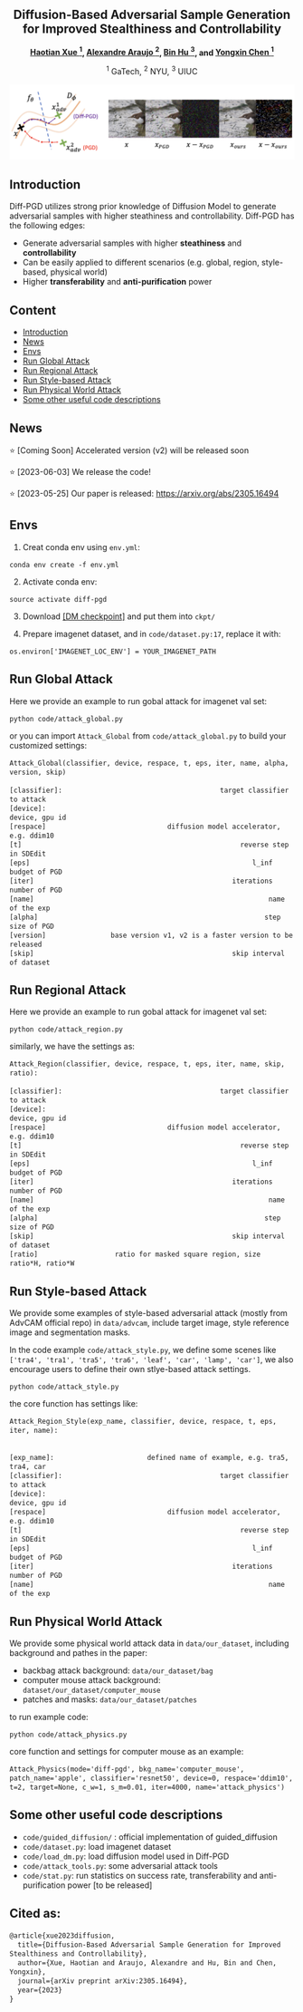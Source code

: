 <div align="center">

<h2>Diffusion-Based Adversarial Sample Generation for Improved Stealthiness and Controllability</h2>

**[Haotian Xue <sup>1](https://xavihart.github.io/), [Alexandre Araujo <sup>2](https://www.alexandrearaujo.com/), [Bin Hu <sup>3](https://binhu7.github.io/), and [Yongxin Chen <sup>1](https://yongxin.ae.gatech.edu/)**


<sup>1</sup> GaTech, <sup>2</sup> NYU, <sup>3</sup> UIUC

</div>


![](figures/pull_figures.png)

## Introduction

Diff-PGD utilizes strong prior knowledge of Diffusion Model to generate adversarial samples with higher steathiness and controllability. Diff-PGD has the following edges:
- Generate adversarial samples with higher **steathiness** and **controllability** 
- Can be easily applied to different scenarios (e.g. global, region, style-based, physical world)
- Higher **transferability** and **anti-purification** power



## Content
- [Introduction](#introduction)
- [News](#news-)
- [Envs](#envs)
- [Run Global Attack](#run-global-attack)
- [Run Regional Attack](#run-regional-attack)
- [Run Style-based Attack](#run-style-based-attack)
- [Run Physical World Attack](#run-physical-world-attack)
- [Some other useful code descriptions](#some-other-useful-code-descriptions)


## News

:star: [Coming Soon] Accelerated version (v2) will be released soon

:star: [2023-06-03] We release the code!

:star: [2023-05-25] Our paper is released:  https://arxiv.org/abs/2305.16494




## Envs

1. Creat conda env using `env.yml`:
```
conda env create -f env.yml
```
2. Activate conda env:
```
source activate diff-pgd
```
3. Download [[DM checkpoint]](https://openaipublic.blob.core.windows.net/diffusion/jul-2021/256x256_diffusion_uncond.pt) and put them into `ckpt/`


4. Prepare imagenet dataset, and in `code/dataset.py:17`, replace it with:
```
os.environ['IMAGENET_LOC_ENV'] = YOUR_IMAGENET_PATH
```

## Run Global Attack

Here we provide an example to run gobal attack for imagenet val set:

```
python code/attack_global.py
```

or you can import `Attack_Global` from `code/attack_global.py` to build your customized settings:

```
Attack_Global(classifier, device, respace, t, eps, iter, name, alpha, version, skip)

[classifier]:                                       target classifier to attack
[device]:                                                        device, gpu id
[respace]                              diffusion model accelerator, e.g. ddim10
[t]                                                      reverse step in SDEdit
[eps]                                                       l_inf budget of PGD
[iter]                                                 iterations number of PGD
[name]                                                          name of the exp
[alpha]                                                        step size of PGD
[version]                base version v1, v2 is a faster version to be released 
[skip]                                                 skip interval of dataset
``` 



## Run Regional Attack


Here we provide an example to run gobal attack for imagenet val set:

```
python code/attack_region.py
```

similarly, we have the settings as:

```
Attack_Region(classifier, device, respace, t, eps, iter, name, skip, ratio):

[classifier]:                                       target classifier to attack
[device]:                                                        device, gpu id
[respace]                              diffusion model accelerator, e.g. ddim10
[t]                                                      reverse step in SDEdit
[eps]                                                       l_inf budget of PGD
[iter]                                                 iterations number of PGD
[name]                                                          name of the exp
[alpha]                                                        step size of PGD
[skip]                                                 skip interval of dataset
[ratio]                   ratio for masked square region, size ratio*H, ratio*W
```




## Run Style-based Attack


We provide some examples of style-based adversarial attack (mostly from AdvCAM official repo) in `data/advcam`, include target image, style reference image and segmentation masks.

In the code example `code/attack_style.py`, we define some scenes like `['tra4', 'tra1', 'tra5', 'tra6', 'leaf', 'car', 'lamp', 'car']`, we also encourage users to define their own stlye-based attack settings.

```
python code/attack_style.py
```

the core function has settings like:

```
Attack_Region_Style(exp_name, classifier, device, respace, t, eps, iter, name):


[exp_name]:                       defined name of example, e.g. tra5, tra4, car
[classifier]:                                       target classifier to attack
[device]:                                                        device, gpu id
[respace]                              diffusion model accelerator, e.g. ddim10
[t]                                                      reverse step in SDEdit
[eps]                                                       l_inf budget of PGD
[iter]                                                 iterations number of PGD
[name]                                                          name of the exp
```

## Run Physical World Attack

We provide some physical world attack data in `data/our_dataset`, including background and pathes in the paper:

- backbag attack background: `data/our_dataset/bag`
- computer mouse attack background: `dataset/our_dataset/computer_mouse`
- patches and masks: `data/our_dataset/patches`

to run example code:

```
python code/attack_physics.py
```

core function and settings for computer mouse as an example:
```
Attack_Physics(mode='diff-pgd', bkg_name='computer_mouse', patch_name='apple', classifier='resnet50', device=0, respace='ddim10', t=2, target=None, c_w=1, s_m=0.01, iter=4000, name='attack_physics')
```


## Some other useful code descriptions

- `code/guided_diffusion/` : official implementation of guided_diffusion
-  `code/dataset.py`: load imagenet dataset
-  `code/load_dm.py`: load diffusion model used in Diff-PGD
-  `code/attack_tools.py`: some adversarial attack tools
-  `code/stat.py`: run statistics on success rate, transferability and anti-purification power [to be released]




## Cited as:

```
@article{xue2023diffusion,
  title={Diffusion-Based Adversarial Sample Generation for Improved Stealthiness and Controllability},
  author={Xue, Haotian and Araujo, Alexandre and Hu, Bin and Chen, Yongxin},
  journal={arXiv preprint arXiv:2305.16494},
  year={2023}
}
```
